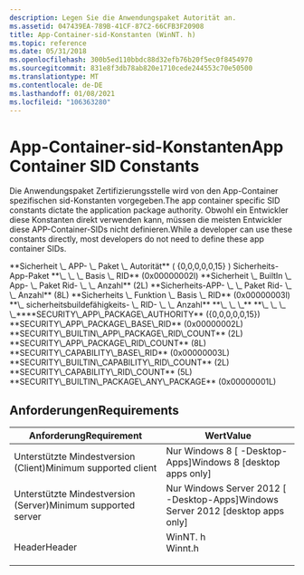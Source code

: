 ```yaml
---
description: Legen Sie die Anwendungspaket Autorität an.
ms.assetid: 047439EA-789B-41CF-87C2-66CFB3F20908
title: App-Container-sid-Konstanten (WinNT. h)
ms.topic: reference
ms.date: 05/31/2018
ms.openlocfilehash: 300b5ed110bbdc88d32efb76b20f5ec0f8454970
ms.sourcegitcommit: 831e8f3db78ab820e1710cede244553c70e50500
ms.translationtype: MT
ms.contentlocale: de-DE
ms.lasthandoff: 01/08/2021
ms.locfileid: "106363280"
---
```

# <a name="app-container-sid-constants"></a><span data-ttu-id="cc1b7-103">App-Container-sid-Konstanten</span><span class="sxs-lookup"><span data-stu-id="cc1b7-103">App Container SID Constants</span></span>

<span data-ttu-id="cc1b7-104">Die Anwendungspaket Zertifizierungsstelle wird von den App-Container spezifischen sid-Konstanten vorgegeben.</span><span class="sxs-lookup"><span data-stu-id="cc1b7-104">The app container specific SID constants dictate the application package authority.</span></span> <span data-ttu-id="cc1b7-105">Obwohl ein Entwickler diese Konstanten direkt verwenden kann, müssen die meisten Entwickler diese APP-Container-SIDs nicht definieren.</span><span class="sxs-lookup"><span data-stu-id="cc1b7-105">While a developer can use these constants directly, most developers do not need to define these app container SIDs.</span></span>

<dl> <span data-ttu-id="cc1b7-106"><span id="SECURITY_APP_PACKAGE_AUTHORITY"></span><span id="security_app_package_authority"></span>**Sicherheit \_ APP- \_ Paket \_ Autorität** ( {0,0,0,0,0,15} ) Sicherheits-App-Paket <span id="SECURITY_APP_PACKAGE_BASE_RID"></span> <span id="security_app_package_base_rid"></span> **\_ \_ \_ Basis \_ RID** (0x00000002l) <span id="SECURITY_BUILTIN_APP_PACKAGE_RID_COUNT"></span> <span id="security_builtin_app_package_rid_count"></span> **Sicherheit \_ BuiltIn \_ App- \_ Paket Rid- \_ \_ Anzahl** (2L) <span id="SECURITY_APP_PACKAGE_RID_COUNT"></span> <span id="security_app_package_rid_count"></span> **Sicherheits-APP- \_ \_ Paket Rid- \_ \_ Anzahl** (8L) <span id="SECURITY_CAPABILITY_BASE_RID"></span> <span id="security_capability_base_rid"></span> **Sicherheits \_ Funktion \_ Basis \_ RID** (0x00000003l) <span id="SECURITY_BUILTIN_CAPABILITY_RID_COUNT"></span> <span id="security_builtin_capability_rid_count"></span> **\_ sicherheitsbuildefähigkeits- \_ RID- \_ \_ Anzahl** <span id="SECURITY_CAPABILITY_RID_COUNT"></span> <span id="security_capability_rid_count"></span> **\_ \_ \_** <span id="SECURITY_BUILTIN_PACKAGE_ANY_PACKAGE"></span> <span id="security_builtin_package_any_package"></span> **\_ \_ \_ \_**</span><span class="sxs-lookup"><span data-stu-id="cc1b7-106"><span id="SECURITY_APP_PACKAGE_AUTHORITY"></span><span id="security_app_package_authority"></span>**SECURITY\_APP\_PACKAGE\_AUTHORITY** ({0,0,0,0,0,15}) <span id="SECURITY_APP_PACKAGE_BASE_RID"></span><span id="security_app_package_base_rid"></span>**SECURITY\_APP\_PACKAGE\_BASE\_RID** (0x00000002L) <span id="SECURITY_BUILTIN_APP_PACKAGE_RID_COUNT"></span><span id="security_builtin_app_package_rid_count"></span>**SECURITY\_BUILTIN\_APP\_PACKAGE\_RID\_COUNT** (2L) <span id="SECURITY_APP_PACKAGE_RID_COUNT"></span><span id="security_app_package_rid_count"></span>**SECURITY\_APP\_PACKAGE\_RID\_COUNT** (8L) <span id="SECURITY_CAPABILITY_BASE_RID"></span><span id="security_capability_base_rid"></span>**SECURITY\_CAPABILITY\_BASE\_RID** (0x00000003L) <span id="SECURITY_BUILTIN_CAPABILITY_RID_COUNT"></span><span id="security_builtin_capability_rid_count"></span>**SECURITY\_BUILTIN\_CAPABILITY\_RID\_COUNT** (2L) <span id="SECURITY_CAPABILITY_RID_COUNT"></span><span id="security_capability_rid_count"></span>**SECURITY\_CAPABILITY\_RID\_COUNT** (5L) <span id="SECURITY_BUILTIN_PACKAGE_ANY_PACKAGE"></span><span id="security_builtin_package_any_package"></span>**SECURITY\_BUILTIN\_PACKAGE\_ANY\_PACKAGE** (0x00000001L)</span></span>
</dl>

## <a name="requirements"></a><span data-ttu-id="cc1b7-107">Anforderungen</span><span class="sxs-lookup"><span data-stu-id="cc1b7-107">Requirements</span></span>



| <span data-ttu-id="cc1b7-108">Anforderung</span><span class="sxs-lookup"><span data-stu-id="cc1b7-108">Requirement</span></span> | <span data-ttu-id="cc1b7-109">Wert</span><span class="sxs-lookup"><span data-stu-id="cc1b7-109">Value</span></span> |
|-------------------------------------|------------------------------------------------------------------------------------|
| <span data-ttu-id="cc1b7-110">Unterstützte Mindestversion (Client)</span><span class="sxs-lookup"><span data-stu-id="cc1b7-110">Minimum supported client</span></span><br/> | <span data-ttu-id="cc1b7-111">Nur Windows 8 \[ -Desktop-Apps\]</span><span class="sxs-lookup"><span data-stu-id="cc1b7-111">Windows 8 \[desktop apps only\]</span></span><br/>                                         |
| <span data-ttu-id="cc1b7-112">Unterstützte Mindestversion (Server)</span><span class="sxs-lookup"><span data-stu-id="cc1b7-112">Minimum supported server</span></span><br/> | <span data-ttu-id="cc1b7-113">Nur Windows Server 2012 \[ -Desktop-Apps\]</span><span class="sxs-lookup"><span data-stu-id="cc1b7-113">Windows Server 2012 \[desktop apps only\]</span></span><br/>                               |
| <span data-ttu-id="cc1b7-114">Header</span><span class="sxs-lookup"><span data-stu-id="cc1b7-114">Header</span></span><br/>                   | <dl> <span data-ttu-id="cc1b7-115"><dt>WinNT. h</dt></span><span class="sxs-lookup"><span data-stu-id="cc1b7-115"><dt>Winnt.h</dt></span></span> </dl> |



 

 




